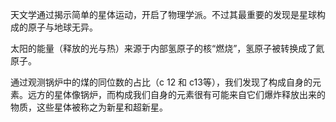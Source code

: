 天文学通过揭示简单的星体运动，开启了物理学派。不过其最重要的发现是星球构成的原子与地球无异。

太阳的能量（释放的光与热）来源于内部氢原子的核“燃烧”，氢原子被转换成了氦原子。

通过观测锅炉中的煤的同位数的占比（c 12 和 c13等），我们发现了构成自身的元素。远方的星体像锅炉，而构成我们自身的元素很有可能来自它们爆炸释放出来的物质，这些星体被称之为新星和超新星。